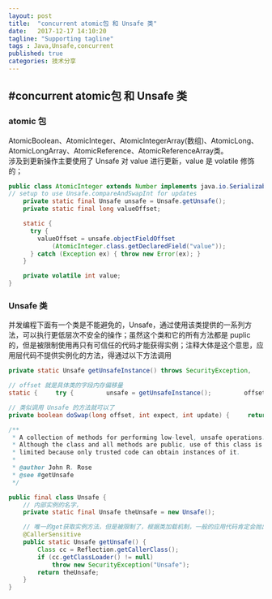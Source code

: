 ```yaml
---
layout: post
title:  "concurrent atomic包 和 Unsafe 类"
date:   2017-12-17 14:10:20
tagline: "Supporting tagline"
tags : Java,Unsafe,concurrent
published: true
categories: 技术分享
---
```


#concurrent atomic包 和 Unsafe 类
------
### atomic 包
AtomicBoolean、AtomicInteger、AtomicIntegerArray(数组)、AtomicLong、AtomicLongArray、AtomicReference<V>、AtomicReferenceArray<E>类。   
涉及到更新操作主要使用了 Unsafe 对 value 进行更新，value 是 volatile 修饰的；  

``` java
public class AtomicInteger extends Number implements java.io.Serializable {
// setup to use Unsafe.compareAndSwapInt for updates
    private static final Unsafe unsafe = Unsafe.getUnsafe();
    private static final long valueOffset;

    static {
      try {
        valueOffset = unsafe.objectFieldOffset
            (AtomicInteger.class.getDeclaredField("value"));
      } catch (Exception ex) { throw new Error(ex); }
    }

    private volatile int value;
}
```

### Unsafe 类
 并发编程下面有一个类是不能避免的，Unsafe，通过使用该类提供的一系列方法，可以执行更低层次不安全的操作；虽然这个类和它的所有方法都是 puplic 的，但是被限制使用再只有可信任的代码才能获得实例；注释大体是这个意思，应用层代码不提供实例化的方法，得通过以下方法调用      
 
 ``` java
 private static Unsafe getUnsafeInstance() throws SecurityException,         NoSuchFieldException, IllegalArgumentException, IllegalAccessException {     Field theUnsafeInstance = Unsafe.class.getDeclaredField("theUnsafe");     theUnsafeInstance.setAccessible(true);     return (Unsafe) theUnsafeInstance.get(Unsafe.class); }

// offset 就是具体类的字段内存偏移量
static {     try {         unsafe = getUnsafeInstance();         offset = unsafe.objectFieldOffset(UnsafeTest.class.getDeclaredField("flag"));     } catch (NoSuchFieldException e) {         e.printStackTrace();     } catch (IllegalAccessException e) {         e.printStackTrace();     } }

// 类似调用 Unsafe 的方法就可以了
private boolean doSwap(long offset, int expect, int update) {     return unsafe.compareAndSwapInt(this, offset, expect, update); }

```
 
``` java
/**
 * A collection of methods for performing low-level, unsafe operations.
 * Although the class and all methods are public, use of this class is
 * limited because only trusted code can obtain instances of it.
 *
 * @author John R. Rose
 * @see #getUnsafe
 */

public final class Unsafe {
	// 内部实例的名字，
    private static final Unsafe theUnsafe = new Unsafe();

    // 唯一的get获取实例方法，但是被限制了，根据类加载机制，一般的应用代码肯定会抛出异常，只能通过上面的方法获取
    @CallerSensitive
    public static Unsafe getUnsafe() {
        Class cc = Reflection.getCallerClass();
        if (cc.getClassLoader() != null)
            throw new SecurityException("Unsafe");
        return theUnsafe;
    }
}
```

